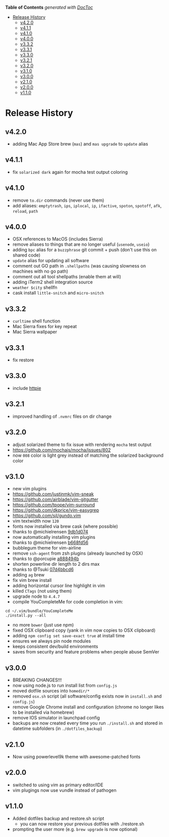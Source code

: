 <!-- START doctoc generated TOC please keep comment here to allow auto update -->
<!-- DON'T EDIT THIS SECTION, INSTEAD RE-RUN doctoc TO UPDATE -->
**Table of Contents**  *generated with [DocToc](https://github.com/thlorenz/doctoc)*

- [Release History](#release-history)  
  - [v4.2.0](#v420)
  - [v4.1.1](#v411)
  - [v4.1.0](#v410)
  - [v4.0.0](#v400)
  - [v3.3.2](#v332)
  - [v3.3.1](#v331)
  - [v3.3.0](#v330)
  - [v3.2.1](#v321)
  - [v3.2.0](#v320)
  - [v3.1.0](#v310)
  - [v3.0.0](#v300)
  - [v2.1.0](#v210)
  - [v2.0.0](#v200)
  - [v1.1.0](#v110)

<!-- END doctoc generated TOC please keep comment here to allow auto update -->

# Release History

## v4.2.0
 * adding Mac App Store brew (`mas`) and `mas upgrade` to `update` alias

## v4.1.1
 * fix `solarized dark` again for mocha test output coloring

## v4.1.0
 * remove `to.dir` commands (never use them)
 * add aliases: `emptytrash`, `ips`, `iplocal`, `ip`, `ifactive`, `spoton`, `spotoff`, `afk`, `reload`, `path`

## v4.0.0
 * OSX references to MacOS (includes Sierra)
 * remove aliases to things that are no longer useful (`usenode`, `useio`)
 * adding `bpc` alias for a `buzzphrase` git commit + push (don't use this on shared code)
 * `update` alias for updating all software
 * comment out GO path in `.shellpaths` (was causing slowness on machines with no go path)
 * comment out all tool shellpaths (enable them at will)
 * adding iTerm2 shell integration source
 * `weather $city` shellfn
 * cask install `little-snitch` and `micro-snitch`

## v3.3.2
 * `curltime` shell function
 * Mac Sierra fixes for key repeat
 * Mac Sierra wallpaper

## v3.3.1
 * fix restore

## v3.3.0
 * include [httpie](https://github.com/jkbrzt/httpie)

## v3.2.1
 * improved handling of `.nvmrc` files on dir change

## v3.2.0
 * adjust solarized theme to fix issue with rendering `mocha` test output
  * https://github.com/mochajs/mocha/issues/802
  * now `008` color is light grey instead of matching the solarized background color

## v3.1.0
 * new vim plugins
  * https://github.com/justinmk/vim-sneak
  * https://github.com/airblade/vim-gitgutter
  * https://github.com/tpope/vim-surround
  * https://github.com/dkprice/vim-easygrep
  * https://github.com/sjl/gundo.vim
 * vim textwidth now `120`
 * fonts now installed via brew cask (where possible)
  * thanks to @michielrensen [9db1d074](https://github.com/michielrensen/dotfiles/commit/9db1d0740eeb6df767be0f13c4706cd45c8d527f)
 * now automatically installing vim plugins
  * thanks to @michielrensen [b668fd56](https://github.com/michielrensen/dotfiles/commit/b668fd56673e12845215706cbb812f749604a3cc)
 * bubblegum theme for vim-airline
 * remove `ssh-agent` from zsh plugins (already launched by OSX)
  * thanks to @porcupie [a888494b](https://github.com/porcupie/dotfiles/commit/a888494b576dcb91fe24009dec0501504f7ffa80)
 * shorten powerline dir length to 2 dirs max
  * thanks to @Tsuki [07d4bbcd6](https://github.com/Tsuki/dotfiles/commit/07d4bbcd67dc9e961fefb318910308f424754f1d#diff-9e1651e3e42b7a9ae3b9b7492376b6cbL4)
 * adding `ag` brew
 * fix vim brew install
 * adding horizontal cursor line highlight in vim
 * killed `CTags` (not using them)
 * upgrade node to `4.4.7`
 * compile YouCompleteMe for code completion in vim:
 ```
cd ~/.vim/bundle/YouCompleteMe
./install.py --all
 ```
 * no more `bower` (just use npm)
 * fixed OSX clipboard copy (yank in vim now copies to OSX clipboard)
 * adding `npm config set save-exact true` at install time
  * ensures we always pin node modules
  * keeps consistent dev/build environments
  * saves from security and feature problems when people abuse SemVer

## v3.0.0
 * BREAKING CHANGES!!!
 * now using node.js to run install list from `config.js`
 * moved dotfile sources into `homedir/*`
 * removed `osx.sh` script (all software/config exists now in `install.sh` and `config.js`)
 * remove Google Chrome install and configuration (chrome no longer likes to be installed via homebrew)
 * remove IOS simulator in launchpad config
 * backups are now created every time you run `./install.sh` and stored in datetime subfolders (in `./dotfiles_backup`)

## v2.1.0
 * Now using powerlevel9k theme with awesome-patched fonts

## v2.0.0
 * switched to using vim as primary editor/IDE
 * vim plugings now use vundle instead of pathogen

## v1.1.0
 * Added dotfiles backup and restore.sh script
     * you can now restore your previous dotfiles with ./restore.sh
 * prompting the user more (e.g. `brew upgrade` is now optional)
